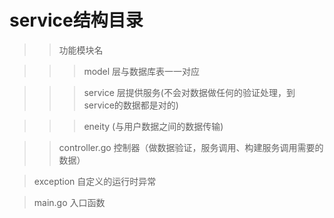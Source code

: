 # service结构目录


>> 功能模块名

>>> model 层与数据库表一一对应

>>> service 层提供服务(不会对数据做任何的验证处理，到service的数据都是对的)

>>> eneity (与用户数据之间的数据传输)

>> controller.go 控制器（做数据验证，服务调用、构建服务调用需要的数据）

> exception 自定义的运行时异常

> main.go 入口函数

